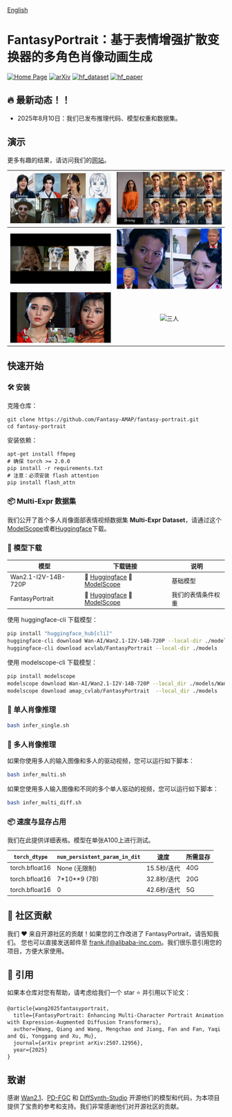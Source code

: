 [English](./README.md)
# FantasyPortrait：基于表情增强扩散变换器的多角色肖像动画生成

[![Home Page](https://img.shields.io/badge/Project-FantasyPortrait-blue.svg)](https://fantasy-amap.github.io/fantasy-portrait/)
[![arXiv](https://img.shields.io/badge/Arxiv-2507.12956-b31b1b.svg?logo=arXiv)](https://arxiv.org/abs/2507.12956)
[![hf_dataset](https://img.shields.io/badge/🤗%20Dataset-FantasyPortrait-yellow.svg)](https://huggingface.co/datasets/acvlab/FantasyPortrait)
[![hf_paper](https://img.shields.io/badge/🤗-FantasyPortrait-red.svg)](https://huggingface.co/papers/2507.12956)

## 🔥 最新动态！！
* 2025年8月10日：我们已发布推理代码、模型权重和数据集。

## 演示
更多有趣的结果，请访问我们的[网站](https://fantasy-amap.github.io/fantasy-portrait/)。

| ![单人示例](./assert/demo/danren_1.gif) | ![对比](./assert/demo/duibi.gif) |
| :---: | :---: |
| ![动物](./assert/demo/dongwu.gif) | ![双人1](./assert/demo/shuangren_1.gif) |
| ![双人2](./assert/demo/shuangren_2.gif) | ![三人](./assert/demo/sanren.gif) |

## 快速开始
### 🛠️ 安装

克隆仓库：

```
git clone https://github.com/Fantasy-AMAP/fantasy-portrait.git
cd fantasy-portrait
```

安装依赖：
```
apt-get install ffmpeg
# 确保 torch >= 2.0.0
pip install -r requirements.txt
# 注意：必须安装 flash attention
pip install flash_attn
```

### 📦 Multi-Expr 数据集
我们公开了首个多人肖像面部表情视频数据集 **Multi-Expr Dataset**，请通过这个[ModelScope](https://www.modelscope.cn/datasets/amap_cvlab/FantasyPortrait-Multi-Expr)或者[Huggingface](https://huggingface.co/datasets/acvlab/FantasyPortrait-Multi-Expr)下载。


### 🧱 模型下载
| 模型        |                       下载链接                                           |    说明                      |
| --------------|-------------------------------------------------------------------------------|-------------------------------|
| Wan2.1-I2V-14B-720P  |      🤗 [Huggingface](https://huggingface.co/Wan-AI/Wan2.1-I2V-14B-720P)    🤖 [ModelScope](https://www.modelscope.cn/models/Wan-AI/Wan2.1-I2V-14B-720P)     | 基础模型
| FantasyPortrait      |      🤗 [Huggingface](https://huggingface.co/acvlab/FantasyPortrait/)     🤖 [ModelScope](https://www.modelscope.cn/models/amap_cvlab/FantasyPortrait/)         | 我们的表情条件权重

使用 huggingface-cli 下载模型：
``` sh
pip install "huggingface_hub[cli]"
huggingface-cli download Wan-AI/Wan2.1-I2V-14B-720P --local-dir ./models/Wan2.1-I2V-14B-720P
huggingface-cli download acvlab/FantasyPortrait --local-dir ./models
```

使用 modelscope-cli 下载模型：
``` sh
pip install modelscope
modelscope download Wan-AI/Wan2.1-I2V-14B-720P --local_dir ./models/Wan2.1-I2V-14B-720P
modelscope download amap_cvlab/FantasyPortrait  --local_dir ./models
```

### 🔑 单人肖像推理
``` sh
bash infer_single.sh
```

### 🔑 多人肖像推理
如果你使用多人的输入图像和多人的驱动视频，您可以运行如下脚本：
``` sh
bash infer_multi.sh
```

如果您使用多人输入图像和不同的多个单人驱动的视频，您可以运行如下脚本：
```sh
bash infer_multi_diff.sh
```

### 📦 速度与显存占用
我们在此提供详细表格。模型在单张A100上进行测试。

|`torch_dtype`|`num_persistent_param_in_dit`|速度|所需显存|
|-|-|-|-|
|torch.bfloat16|None (无限制)|15.5秒/迭代|40G|
|torch.bfloat16|7*10**9 (7B)|32.8秒/迭代|20G|
|torch.bfloat16|0|42.6秒/迭代|5G|



## 🧩 社区贡献
我们 ❤️ 来自开源社区的贡献！如果您的工作改进了 FantasyPortrait，请告知我们。
您也可以直接发送邮件至 [frank.jf@alibaba-inc.com](mailto://frank.jf@alibaba-inc.com)。我们很乐意引用您的项目，方便大家使用。

## 🔗 引用
如果本仓库对您有帮助，请考虑给我们一个 star ⭐ 并引用以下论文：
```
@article{wang2025fantasyportrait,
  title={FantasyPortrait: Enhancing Multi-Character Portrait Animation with Expression-Augmented Diffusion Transformers},
  author={Wang, Qiang and Wang, Mengchao and Jiang, Fan and Fan, Yaqi and Qi, Yonggang and Xu, Mu},
  journal={arXiv preprint arXiv:2507.12956},
  year={2025}
}
```

## 致谢
感谢 [Wan2.1](https://github.com/Wan-Video/Wan2.1)、[PD-FGC](https://github.com/Dorniwang/PD-FGC-inference) 和 [DiffSynth-Studio](https://github.com/modelscope/DiffSynth-Studio) 开源他们的模型和代码，为本项目提供了宝贵的参考和支持。我们非常感谢他们对开源社区的贡献。